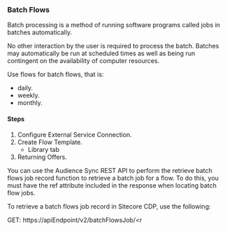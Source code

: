 ### Batch Flows

Batch processing is a method of running software programs called jobs in batches automatically.

No other interaction by the user is required to process the batch. Batches may automatically be run at scheduled times as well as being run contingent on the availability of computer resources.

Use flows for batch flows, that is:
- daily.
- weekly.
- monthly.

#### Steps

1. Configure External Service Connection.
2. Create Flow Template.
    - Library tab
3. Returning Offers.

You can use the Audience Sync REST API to perform the retrieve batch flows job record function to retrieve a batch job for a flow. To do this, you must have the ref attribute included in the response when locating batch flow jobs.

To retrieve a batch flows job record in Sitecore CDP, use the following:

GET: https://apiEndpoint/v2/batchFlowsJob/<r

